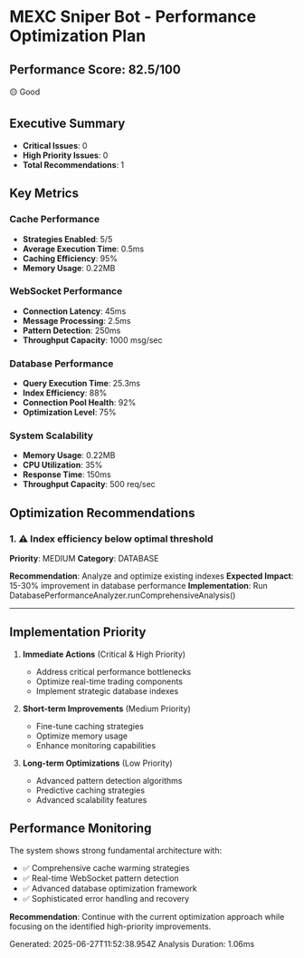 
# MEXC Sniper Bot - Performance Optimization Plan

## Performance Score: 82.5/100
🟡 Good

## Executive Summary
- **Critical Issues**: 0
- **High Priority Issues**: 0
- **Total Recommendations**: 1

## Key Metrics
### Cache Performance
- **Strategies Enabled**: 5/5
- **Average Execution Time**: 0.5ms
- **Caching Efficiency**: 95%
- **Memory Usage**: 0.22MB

### WebSocket Performance
- **Connection Latency**: 45ms
- **Message Processing**: 2.5ms
- **Pattern Detection**: 250ms
- **Throughput Capacity**: 1000 msg/sec

### Database Performance
- **Query Execution Time**: 25.3ms
- **Index Efficiency**: 88%
- **Connection Pool Health**: 92%
- **Optimization Level**: 75%

### System Scalability
- **Memory Usage**: 0.22MB
- **CPU Utilization**: 35%
- **Response Time**: 150ms
- **Throughput Capacity**: 500 req/sec

## Optimization Recommendations


### 1. ⚠️ Index efficiency below optimal threshold
**Priority**: MEDIUM
**Category**: DATABASE

**Recommendation**: Analyze and optimize existing indexes
**Expected Impact**: 15-30% improvement in database performance
**Implementation**: Run DatabasePerformanceAnalyzer.runComprehensiveAnalysis()

---

## Implementation Priority

1. **Immediate Actions** (Critical & High Priority)
   - Address critical performance bottlenecks
   - Optimize real-time trading components
   - Implement strategic database indexes

2. **Short-term Improvements** (Medium Priority)
   - Fine-tune caching strategies
   - Optimize memory usage
   - Enhance monitoring capabilities

3. **Long-term Optimizations** (Low Priority)
   - Advanced pattern detection algorithms
   - Predictive caching strategies
   - Advanced scalability features

## Performance Monitoring

The system shows strong fundamental architecture with:
- ✅ Comprehensive cache warming strategies
- ✅ Real-time WebSocket pattern detection
- ✅ Advanced database optimization framework
- ✅ Sophisticated error handling and recovery

**Recommendation**: Continue with the current optimization approach while focusing on the identified high-priority improvements.

Generated: 2025-06-27T11:52:38.954Z
Analysis Duration: 1.06ms
